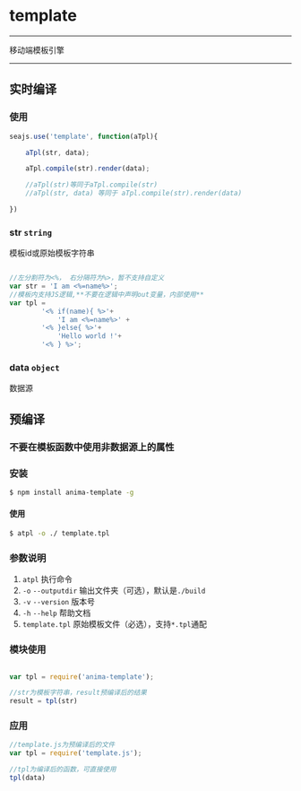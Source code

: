 # template

---

移动端模板引擎

---

## 实时编译

### 使用

````js
seajs.use('template', function(aTpl){

	aTpl(str, data);

	aTpl.compile(str).render(data);

	//aTpl(str)等同于aTpl.compile(str)
	//aTpl(str, data) 等同于 aTpl.compile(str).render(data)

})
````

### str `string`

模板id或原始模板字符串

````js

//左分割符为<%， 右分隔符为%>，暂不支持自定义
var str = 'I am <%=name%>';
//模板内支持JS逻辑,**不要在逻辑中声明out变量，内部使用**
var tpl =
		'<% if(name){ %>'+
			'I am <%=name%>' +
		'<% }else{ %>'+
			'Hello world !'+
		'<% } %>';

````

### data `object`

数据源

## 预编译

### **不要在模板函数中使用非数据源上的属性**

### 安装

```bash
$ npm install anima-template -g
```
#### 使用

```bash
$ atpl -o ./ template.tpl
```
### 参数说明

1. `atpl` 执行命令
2. `-o` `--outputdir` 输出文件夹（可选），默认是`./build`
3. `-v` `--version` 版本号
4. `-h` `--help` 帮助文档
5. `template.tpl` 原始模板文件（必选），支持`*.tpl`通配

### 模块使用

````js

var tpl = require('anima-template');

//str为模板字符串，result预编译后的结果
result = tpl(str)

````

### 应用

````js
//template.js为预编译后的文件
var tpl = require('template.js');

//tpl为编译后的函数，可直接使用
tpl(data)

````
